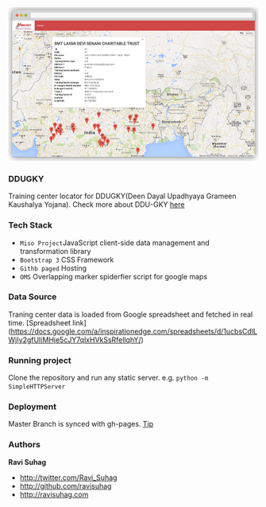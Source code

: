 ![Screenshot](/screenshot.png?raw=true "Screenshot")

### DDUGKY
Training center locator for DDUGKY(Deen Dayal Upadhyaya Grameen Kaushalya Yojana). Check more about DDU-GKY [here](http://rural.nic.in/netrural/rural/sites/downloads/right-information-act/rti_ddugky.pdf)

### Tech Stack
* ```Miso Project```JavaScript client-side data management and transformation library
* ```Bootstrap 3``` CSS Framework
* ```Githb paged``` Hosting
* ``` OMS ``` Overlapping marker spiderfier script for google maps

### Data Source
Traning center data is loaded from Google spreadsheet and fetched in real time.
[Spreadsheet link] (https://docs.google.com/a/inspirationedge.com/spreadsheets/d/1ucbsCdlLWjIy2gfUIiMHje5cJY7qlxHVkSsRfellqhY/)

### Running project
Clone the repository and run any static server. e.g. ```python -m SimpleHTTPServer```

### Deployment 
Master Branch is synced with gh-pages. [Tip](http://brettterpstra.com/2012/09/26/github-tip-easily-sync-your-master-to-github-pages/)

### Authors
**Ravi Suhag**
- <http://twitter.com/Ravi_Suhag>
- <http://github.com/ravisuhag>
- <http://ravisuhag.com>

